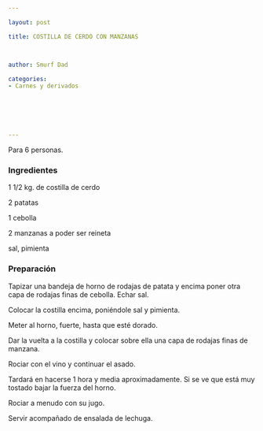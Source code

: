 ```yaml
---

layout: post

title: COSTILLA DE CERDO CON MANZANAS



author: Smurf Dad

categories:
- Carnes y derivados






---
```


Para 6 personas.

<h3>Ingredientes</h3>

1 1/2 kg. de costilla de cerdo

2 patatas

1 cebolla

2 manzanas a poder ser reineta

sal, pimienta

<h3>Preparación</h3>

Tapizar una bandeja de horno de rodajas de patata y encima poner otra capa de rodajas finas de cebolla. Echar sal.

Colocar la costilla encima, poniéndole sal y pimienta.

Meter al horno, fuerte, hasta que esté dorado.

Dar la vuelta a la costilla y colocar sobre ella una capa de rodajas finas de manzana.

Rociar con el vino y continuar el asado.

Tardará en hacerse 1 hora y media aproximadamente. Si se ve que está muy tostado bajar la fuerza del horno.

Rociar a menudo con su jugo.

Servir acompañado de ensalada de lechuga.

